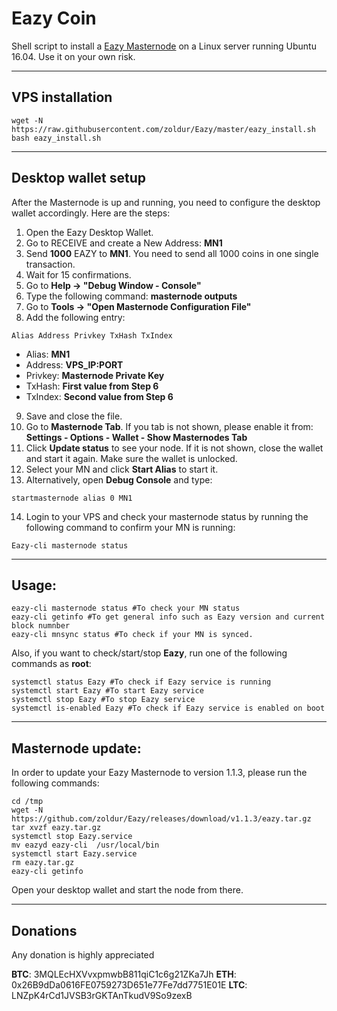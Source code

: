 # Eazy Coin
Shell script to install a [Eazy Masternode](https://www.eazy.online/) on a Linux server running Ubuntu 16.04.
Use it on your own risk.
***

## VPS installation
```
wget -N https://raw.githubusercontent.com/zoldur/Eazy/master/eazy_install.sh
bash eazy_install.sh
```
***

## Desktop wallet setup

After the Masternode is up and running, you need to configure the desktop wallet accordingly. Here are the steps:
1. Open the Eazy Desktop Wallet.
2. Go to RECEIVE and create a New Address: **MN1**
3. Send **1000** EAZY to **MN1**. You need to send all 1000 coins in one single transaction.
4. Wait for 15 confirmations.
5. Go to **Help -> "Debug Window - Console"**
6. Type the following command: **masternode outputs**
7. Go to  **Tools -> "Open Masternode Configuration File"**
8. Add the following entry:
```
Alias Address Privkey TxHash TxIndex
```
* Alias: **MN1**
* Address: **VPS_IP:PORT**
* Privkey: **Masternode Private Key**
* TxHash: **First value from Step 6**
* TxIndex:  **Second value from Step 6**
9. Save and close the file.
10. Go to **Masternode Tab**. If you tab is not shown, please enable it from: **Settings - Options - Wallet - Show Masternodes Tab**
11. Click **Update status** to see your node. If it is not shown, close the wallet and start it again. Make sure the wallet is unlocked.
12. Select your MN and click **Start Alias** to start it.
13. Alternatively, open **Debug Console** and type:
```
startmasternode alias 0 MN1
```
14. Login to your VPS and check your masternode status by running the following command to confirm your MN is running:
```
Eazy-cli masternode status
```
***

## Usage:
```
eazy-cli masternode status #To check your MN status
eazy-cli getinfo #To get general info such as Eazy version and current block numnber
eazy-cli mnsync status #To check if your MN is synced.
```
Also, if you want to check/start/stop **Eazy**, run one of the following commands as **root**:

```
systemctl status Eazy #To check if Eazy service is running
systemctl start Eazy #To start Eazy service
systemctl stop Eazy #To stop Eazy service
systemctl is-enabled Eazy #To check if Eazy service is enabled on boot
```
***

## Masternode update:
In order to update your Eazy Masternode to version 1.1.3, please run the following commands:
```
cd /tmp
wget -N https://github.com/zoldur/Eazy/releases/download/v1.1.3/eazy.tar.gz
tar xvzf eazy.tar.gz
systemctl stop Eazy.service
mv eazyd eazy-cli  /usr/local/bin
systemctl start Eazy.service
rm eazy.tar.gz
eazy-cli getinfo
```
Open your desktop wallet and start the node from there.
***

## Donations
Any donation is highly appreciated

**BTC**: 3MQLEcHXVvxpmwbB811qiC1c6g21ZKa7Jh
**ETH**: 0x26B9dDa0616FE0759273D651e77Fe7dd7751E01E
**LTC**: LNZpK4rCd1JVSB3rGKTAnTkudV9So9zexB
